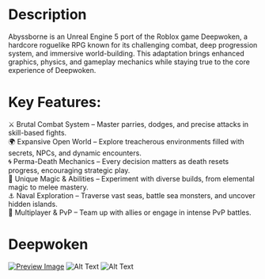 # Description
Abyssborne is an Unreal Engine 5 port of the Roblox game Deepwoken, a hardcore roguelike RPG known for its challenging combat, deep progression system, and immersive world-building. This adaptation brings enhanced graphics, physics, and gameplay mechanics while staying true to the core experience of Deepwoken.

# Key Features:
⚔️ Brutal Combat System – Master parries, dodges, and precise attacks in skill-based fights.  
🌍 Expansive Open World – Explore treacherous environments filled with secrets, NPCs, and dynamic encounters.  
🌀 Perma-Death Mechanics – Every decision matters as death resets progress, encouraging strategic play.  
🔮 Unique Magic & Abilities – Experiment with diverse builds, from elemental magic to melee mastery.  
⚓ Naval Exploration – Traverse vast seas, battle sea monsters, and uncover hidden islands.  
🤝 Multiplayer & PvP – Team up with allies or engage in intense PvP battles.  

# Deepwoken
[![Preview Image](https://www.google.com/url?sa=i&url=https%3A%2F%2Fx.com%2Fdeepwoken&psig=AOvVaw0tI5mOIUGffLPbUppljOpS&ust=1740875552842000&source=images&cd=vfe&opi=89978449&ved=0CBQQjRxqFwoTCKjqhPnQ54sDFQAAAAAdAAAAABAE![image](https://github.com/user-attachments/assets/9cf9e03d-c3b6-4a30-82e4-5c0e56b94188)
)](https://www.roblox.com/games/4111023553/Deepwoken)
![Alt Text](https://tr.rbxcdn.com/180DAY-6d62538593d51c52f053b3f1abd74dfb/768/432/Image/Webp/noFilter)
![Alt Text](https://tr.rbxcdn.com/180DAY-6b90c001c548cc78bebdfd72ba1aa2e6/768/432/Image/Webp/noFilter)


